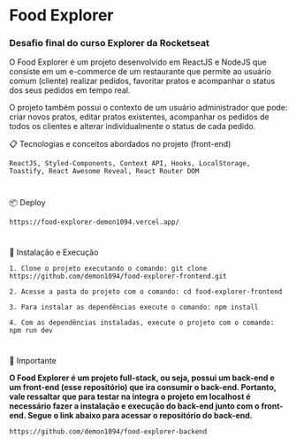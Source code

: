 # Food Explorer

### Desafio final do curso Explorer da Rocketseat

O Food Explorer é um projeto desenvolvido em ReactJS e NodeJS que consiste em um e-commerce de um restaurante que permite ao usuário comum (cliente) realizar pedidos, favoritar pratos e acompanhar o status dos seus pedidos em tempo real.

O projeto também possui o contexto de um usuário administrador que pode: criar novos pratos, editar pratos existentes, acompanhar os pedidos de todos os clientes e alterar individualmente o status de cada pedido.

📋 Tecnologias e conceitos abordados no projeto (front-end)
```
ReactJS, Styled-Components, Context API, Hooks, LocalStorage, Toastify, React Awesome Reveal, React Router DOM
```
#
📦 Deploy
```
https://food-explorer-demon1094.vercel.app/
```
#
🔧 Instalação e Execução
```
1. Clone o projeto executando o comando: git clone https://github.com/demon1094/food-explorer-frontend.git
```
```
2. Acesse a pasta do projeto com o comando: cd food-explorer-frontend
```
```
3. Para instalar as dependências execute o comando: npm install
```
```
4. Com as dependências instaladas, execute o projeto com o comando: npm run dev
```
#
📌 Importante

**O Food Explorer é um projeto full-stack, ou seja, possui um back-end e um front-end (esse repositório) que ira consumir o back-end.
Portanto, vale ressaltar que para testar na íntegra o projeto em localhost é necessário fazer a instalação e execução do back-end junto 
com o front-end. Segue o link abaixo para acessar o repositório do back-end.**

```
https://github.com/demon1094/food-explorer-backend
```
